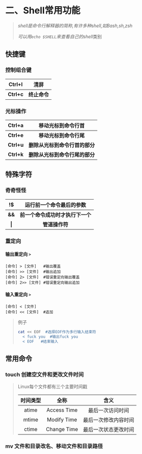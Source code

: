 # 二、Shell常用功能



> *shell是命令行解释器的简称,有许多种shell,如Bash,sh,zsh*
>
> *可以用`echo $SHELL`来查看自己的shell*类别

## 快捷键

### 控制组合键

|   Ctrl+l   |   **清屏**   |
| :--------: | :----------: |
| **Ctrl+c** | **终止命令** |

### 光标操作

|   Ctrl+a   |       移动光标到命令行首       |
| :--------: | :----------------------------: |
| **Ctrl+e** |     **移动光标到命令行尾**     |
| **Ctrl+u** | **删除从光标到命令行首的部分** |
| **Ctrl+k** | **删除从光标到命令行尾的部分** |



## 特殊字符

### 奇奇怪怪

|   !$   |     运行前一个命令最后的参数     |
| :----: | :------------------------------: |
| **&&** | **前一个命令成功时才执行下一个** |
| **\|** |          **管道操作符**          |



### 重定向 

#### 输出重定向  `>`

```shell
[命令] > [文件]   #输出覆盖
[命令] >> [文件]  #输出追加
[命令] 2> [文件]  #错误重定向输出覆盖
[命令] 2>> [文件] #错误重定向输出追加
```



####  输入重定向  `>`

```shell
[命令] < [文件]  
[命令] << [文件]  #追加
```

> 例子
>
> ```sh
> cat << EOF  #选择EOF作为多行输入结束符
> 	< fuck you 	#输出fuck you
> 	< EOF  	#结束输入
> ```





## 常用命令



### touch 	创建空文件和更改文件时间

> Linux每个文件都有三个主要时间戳
>
> | 时间类型 |    全称     |         含义         |
> | :------: | :---------: | :------------------: |
> |  atime   | Access Time |   最后一次访问时间   |
> |  mtime   | Modify Time | 最后一次修改内容时间 |
> |  ctime   | Change Time | 最后一次状态更改时间 |



### mv	文件和目录改名、移动文件和目录路径



